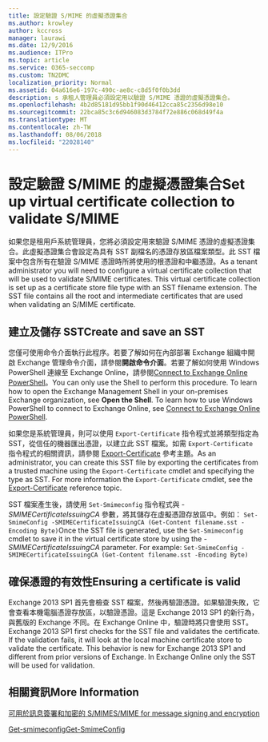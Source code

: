 ```yaml
---
title: 設定驗證 S/MIME 的虛擬憑證集合
ms.author: krowley
author: kccross
manager: laurawi
ms.date: 12/9/2016
ms.audience: ITPro
ms.topic: article
ms.service: O365-seccomp
ms.custom: TN2DMC
localization_priority: Normal
ms.assetid: 04a616e6-197c-490c-ae8c-c8d5f0f0b3dd
description: s 承租人管理員必須設定用以驗證 S/MIME 憑證的虛擬憑證集合。
ms.openlocfilehash: 4b2d85181d95bb1f90d46412cca85c2356d98e10
ms.sourcegitcommit: 22bca85c3c6d946083d3784f72e886c068d49f4a
ms.translationtype: MT
ms.contentlocale: zh-TW
ms.lasthandoff: 08/06/2018
ms.locfileid: "22028140"
---
```

# <a name="set-up-virtual-certificate-collection-to-validate-smime"></a><span data-ttu-id="3d539-103">設定驗證 S/MIME 的虛擬憑證集合</span><span class="sxs-lookup"><span data-stu-id="3d539-103">Set up virtual certificate collection to validate S/MIME</span></span>

<span data-ttu-id="3d539-p101">如果您是租用戶系統管理員，您將必須設定用來驗證 S/MIME 憑證的虛擬憑證集合。此虛擬憑證集合會設定為具有 SST 副檔名的憑證存放區檔案類型。此 SST 檔案中包含所有在驗證 S/MIME 憑證時所將使用的根憑證和中繼憑證。</span><span class="sxs-lookup"><span data-stu-id="3d539-p101">As a tenant administrator you will need to configure a virtual certificate collection that will be used to validate S/MIME certificates. This virtual certificate collection is set up as a certificate store file type with an SST filename extension. The SST file contains all the root and intermediate certificates that are used when validating an S/MIME certificate.</span></span>
  
## <a name="create-and-save-an-sst"></a><span data-ttu-id="3d539-107">建立及儲存 SST</span><span class="sxs-lookup"><span data-stu-id="3d539-107">Create and save an SST</span></span>
<span data-ttu-id="3d539-108"><a name="sectionSection0"> </a></span><span class="sxs-lookup"><span data-stu-id="3d539-108"></span></span>

<span data-ttu-id="3d539-p102">您僅可使用命令介面執行此程序。若要了解如何在內部部署 Exchange 組織中開啟 Exchange 管理命令介面，請參閱**開啟命令介面**。若要了解如何使用 Windows PowerShell 連線至 Exchange Online，請參閱[Connect to Exchange Online PowerShell](https://go.microsoft.com/fwlink/p/?linkid=396554)。</span><span class="sxs-lookup"><span data-stu-id="3d539-p102">You can only use the Shell to perform this procedure. To learn how to open the Exchange Management Shell in your on-premises Exchange organization, see **Open the Shell**. To learn how to use Windows PowerShell to connect to Exchange Online, see [Connect to Exchange Online PowerShell](https://go.microsoft.com/fwlink/p/?linkid=396554).</span></span>
  
<span data-ttu-id="3d539-p103">如果您是系統管理員，則可以使用  `Export-Certificate` 指令程式並將類型指定為 SST，從信任的機器匯出憑證，以建立此 SST 檔案。如需  `Export-Certificate` 指令程式的相關資訊，請參閱 [Export-Certificate](https://technet.microsoft.com/en-us/library/hh848628.aspx) 參考主題。</span><span class="sxs-lookup"><span data-stu-id="3d539-p103">As an administrator, you can create this SST file by exporting the certificates from a trusted machine using the  `Export-Certificate` cmdlet and specifying the type as SST. For more information the  `Export-Certificate` cmdlet, see the [Export-Certificate](https://technet.microsoft.com/en-us/library/hh848628.aspx) reference topic.</span></span> 
  
<span data-ttu-id="3d539-p104">SST 檔案產生後，請使用  `Set-Smimeconfig` 指令程式與  _-SMIMECertificateIssuingCA_ 參數，將其儲存在虛擬憑證存放區中。例如：  `Set-SmimeConfig -SMIMECertificateIssuingCA (Get-Content filename.sst -Encoding Byte)`</span><span class="sxs-lookup"><span data-stu-id="3d539-p104">Once the SST file is generated, use the  `Set-Smimeconfig` cmdlet to save it in the virtual certificate store by using the  _-SMIMECertificateIssuingCA_ parameter. For example:  `Set-SmimeConfig -SMIMECertificateIssuingCA (Get-Content filename.sst -Encoding Byte)`</span></span>
  
## <a name="ensuring-a-certificate-is-valid"></a><span data-ttu-id="3d539-116">確保憑證的有效性</span><span class="sxs-lookup"><span data-stu-id="3d539-116">Ensuring a certificate is valid</span></span>
<span data-ttu-id="3d539-117"><a name="sectionSection1"> </a></span><span class="sxs-lookup"><span data-stu-id="3d539-117"></span></span>

<span data-ttu-id="3d539-p105">Exchange 2013 SP1 首先會檢查 SST 檔案，然後再驗證憑證。如果驗證失敗，它會查看本機電腦憑證存放區，以驗證憑證。這是 Exchange 2013 SP1 的新行為，與舊版的 Exchange 不同。在 Exchange Online 中，驗證時將只會使用 SST。</span><span class="sxs-lookup"><span data-stu-id="3d539-p105">Exchange 2013 SP1 first checks for the SST file and validates the certificate. If the validation fails, it will look at the local machine certificate store to validate the certificate. This behavior is new for Exchange 2013 SP1 and different from prior versions of Exchange. In Exchange Online only the SST will be used for validation.</span></span>
  
## <a name="more-information"></a><span data-ttu-id="3d539-122">相關資訊</span><span class="sxs-lookup"><span data-stu-id="3d539-122">More Information</span></span>
<span data-ttu-id="3d539-123"><a name="sectionSection2"> </a></span><span class="sxs-lookup"><span data-stu-id="3d539-123"></span></span>

[<span data-ttu-id="3d539-124">可用於訊息簽署和加密的 S/MIME</span><span class="sxs-lookup"><span data-stu-id="3d539-124">S/MIME for message signing and encryption</span></span>](s-mime-for-message-signing-and-encryption.md)
  
[<span data-ttu-id="3d539-125">Get-smimeconfig</span><span class="sxs-lookup"><span data-stu-id="3d539-125">Get-SmimeConfig</span></span>](http://technet.microsoft.com/library/4b29fa89-0840-4fe9-8885-019fcef2e02b.aspx)
  

